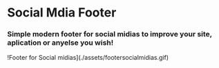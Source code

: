 # Social Mdia Footer

### Simple modern footer for social midias to improve your site, aplication or anyelse you wish!

!Footer for Social midias](./assets/footersocialmidias.gif)
